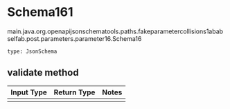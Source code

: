 # Schema161
main.java.org.openapijsonschematools.paths.fakeparametercollisions1ababselfab.post.parameters.parameter16.Schema16
```
type: JsonSchema
```

## validate method
Input Type | Return Type | Notes
------------ | ------------- | -------------
 |  |
